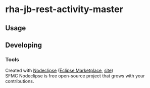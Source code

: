 

# rha-jb-rest-activity-master



## Usage



## Developing



### Tools

Created with [Nodeclipse](https://github.com/Nodeclipse/nodeclipse-1)
 ([Eclipse Marketplace](http://marketplace.eclipse.org/content/nodeclipse), [site](http://www.nodeclipse.org))   
SFMC
Nodeclipse is free open-source project that grows with your contributions.

